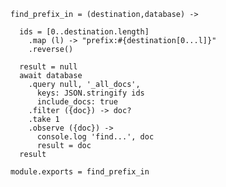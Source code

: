     find_prefix_in = (destination,database) ->

      ids = [0..destination.length]
        .map (l) -> "prefix:#{destination[0...l]}"
        .reverse()

      result = null
      await database
        .query null, '_all_docs',
          keys: JSON.stringify ids
          include_docs: true
        .filter ({doc}) -> doc?
        .take 1
        .observe ({doc}) ->
          console.log 'find...', doc
          result = doc
      result

    module.exports = find_prefix_in
